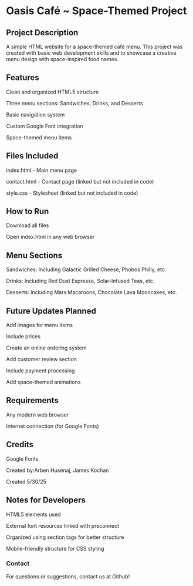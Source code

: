 # Oasis Café ~ Space-Themed Project

## Project Description

A simple HTML website for a space-themed café menu. This project was created with basic web development skills and to showcase a creative menu design with space-inspired food names.

## Features

Clean and organized HTML5 structure

Three menu sections: Sandwiches, Drinks, and Desserts

Basic navigation system

Custom Google Font integration

Space-themed menu items

## Files Included

index.html - Main menu page

contact.html - Contact page (linked but not included in code)

style.css - Stylesheet (linked but not included in code)

## How to Run

Download all files

Open index.html in any web browser

## Menu Sections

Sandwiches: Including Galactic Grilled Cheese, Phobos Philly, etc.

Drinks: Including Red Dust Espresso, Solar-Infused Teas, etc.

Desserts: Including Mars Macaroons, Chocolate Lava Mooncakes, etc.

## Future Updates Planned

Add images for menu items

Include prices

Create an online ordering system

Add customer review section

Include payment processing

Add space-themed animations

## Requirements

Any modern web browser

Internet connection (for Google Fonts)

## Credits

Google Fonts

Created by:Arben Husenaj, James Kochan

Created 5/30/25

## Notes for Developers

HTML5 elements used

External font resources linked with preconnect

Organized using section tags for better structure

Mobile-friendly structure for CSS styling

### Contact

For questions or suggestions, contact us at Github!
